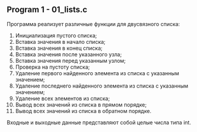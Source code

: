## Program 1 - 01_lists.c
 Программа реализует различные функции для двусвязного списка:
1. Инициализация пустого списка;
2. Вставка значения в начало списка;
3. Вставка значения в конец списка;
4. Вставка значения после указанного узла;
5. Вставка значения перед указанным узлом;
6. Проверка на пустоту списка;
7. Удаление первого найденного элемента из списка с указанным значением;
8. Удаление последнего найденного элемента из списка с указанным значением;
9. Удаление всех элементов из списка;
10. Вывод всех значений из списка в прямом порядке;
11. Вывод всех значений из списка в обратном порядке.

Входные и выходные данные представляют собой целые числа типа int.
